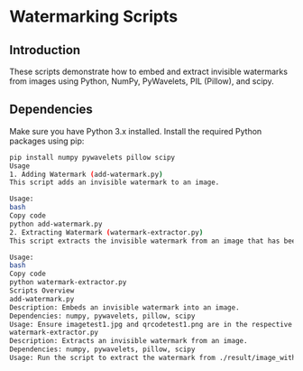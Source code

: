 # Watermarking Scripts

## Introduction
These scripts demonstrate how to embed and extract invisible watermarks from images using Python, NumPy, PyWavelets, PIL (Pillow), and scipy.

## Dependencies
Make sure you have Python 3.x installed. Install the required Python packages using pip:

```bash
pip install numpy pywavelets pillow scipy
Usage
1. Adding Watermark (add-watermark.py)
This script adds an invisible watermark to an image.

Usage:
bash
Copy code
python add-watermark.py
2. Extracting Watermark (watermark-extractor.py)
This script extracts the invisible watermark from an image that has been watermarked.

Usage:
bash
Copy code
python watermark-extractor.py
Scripts Overview
add-watermark.py
Description: Embeds an invisible watermark into an image.
Dependencies: numpy, pywavelets, pillow, scipy
Usage: Ensure imagetest1.jpg and qrcodetest1.png are in the respective folders. Run the script to watermark imagetest1.jpg.
watermark-extractor.py
Description: Extracts an invisible watermark from an image.
Dependencies: numpy, pywavelets, pillow, scipy
Usage: Run the script to extract the watermark from ./result/image_with_watermark.jpg and save it as ./result/extracted_watermark.png.